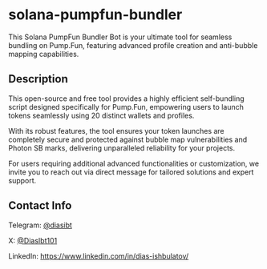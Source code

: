 # solana-pumpfun-bundler
This Solana PumpFun Bundler Bot is your ultimate tool for seamless bundling on Pump.Fun, featuring advanced profile creation and anti-bubble mapping capabilities.


## Description
This open-source and free tool provides a highly efficient self-bundling script designed specifically for Pump.Fun, empowering users to launch tokens seamlessly using 20 distinct wallets and profiles.

With its robust features, the tool ensures your token launches are completely secure and protected against bubble map vulnerabilities and Photon SB marks, delivering unparalleled reliability for your projects.

For users requiring additional advanced functionalities or customization, we invite you to reach out via direct message for tailored solutions and expert support.


## Contact Info
Telegram: [@diasibt](https://t.me/@diasibt)

X: [@DiasIbt101](https://x.com/DiasIbt101)

LinkedIn: https://www.linkedin.com/in/dias-ishbulatov/
